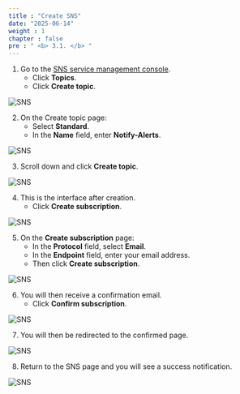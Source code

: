 ```yaml
---
title : "Create SNS"
date: "2025-06-14"
weight : 1 
chapter : false
pre : " <b> 3.1. </b> "
---
```


1. Go to the [SNS service management console](https://console.aws.amazon.com/sns/v3/home).  
   + Click **Topics**.  
   + Click **Create topic**.

![SNS](/images/3.connect/SNS_1.png)

2. On the Create topic page:  
   + Select **Standard**.  
   + In the **Name** field, enter **Notify-Alerts**.

![SNS](/images/3.connect/SNS_2.png)

<!-- {{% notice note %}}
You will need to wait about 10 minutes before proceeding to the next step. During this time, our EC2 instance will automatically register with Session Manager.
{{% /notice %}} -->

3. Scroll down and click **Create topic**.

![SNS](/images/3.connect/SNS_3.png)

4. This is the interface after creation.  
   + Click **Create subscription**.

![SNS](/images/3.connect/SNS_4.png)

5. On the **Create subscription** page:  
   + In the **Protocol** field, select **Email**.  
   + In the **Endpoint** field, enter your email address.  
   + Then click **Create subscription**.

![SNS](/images/3.connect/SNS_5.png)

6. You will then receive a confirmation email.  
   + Click **Confirm subscription**.

![SNS](/images/3.connect/SNS_6.png)

7. You will then be redirected to the confirmed page.

![SNS](/images/3.connect/SNS_7.png)

8. Return to the SNS page and you will see a success notification.

![SNS](/images/3.connect/SNS_8.png)

<!-- {{% notice note %}}
Earlier, we established a connection to the public instance without opening SSH port 22, which enhances security by preventing attacks on the SSH port.  
One downside of the above approach is that we had to open outbound port 443 to the internet in the security group. Since this is a public instance, it might not be an issue, but if you want even more security, you can block outbound port 443 while still using Session Manager. We will go through this method in the private instance section below.
{{% /notice %}} -->
